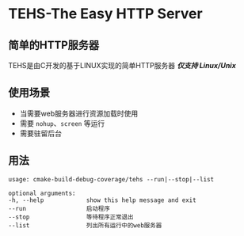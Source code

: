 # TEHS-The Easy HTTP Server
## 简单的HTTP服务器
TEHS是由C开发的基于LINUX实现的简单HTTP服务器
***仅支持 Linux/Unix***

## 使用场景
- 当需要web服务器进行资源加载时使用
- 需要 `nohup`、`screen` 等运行
- 需要驻留后台


## 用法

    usage: cmake-build-debug-coverage/tehs --run|--stop|--list

    optional arguments:
    -h, --help            show this help message and exit
    --run                 启动程序
    --stop                等待程序正常退出
    --list                列出所有运行中的web服务器
